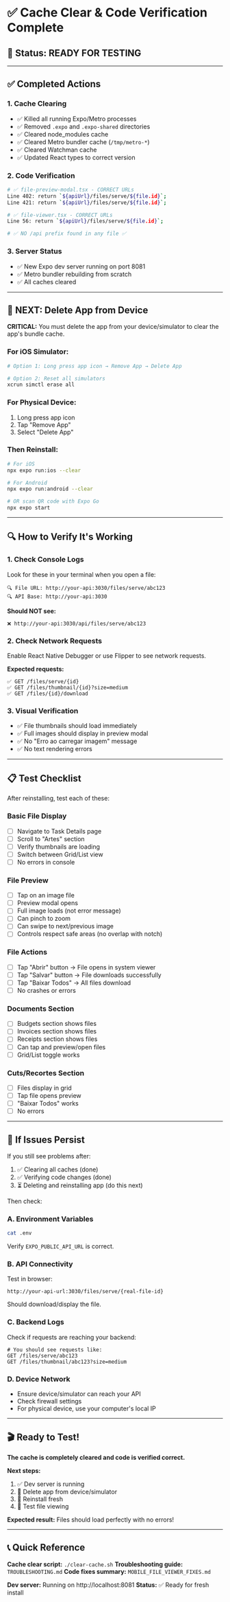 # ✅ Cache Clear & Code Verification Complete

## 🎯 Status: READY FOR TESTING

---

## ✅ Completed Actions

### 1. Cache Clearing
- ✅ Killed all running Expo/Metro processes
- ✅ Removed `.expo` and `.expo-shared` directories
- ✅ Cleared node_modules cache
- ✅ Cleared Metro bundler cache (`/tmp/metro-*`)
- ✅ Cleared Watchman cache
- ✅ Updated React types to correct version

### 2. Code Verification
```bash
# ✅ file-preview-modal.tsx - CORRECT URLs
Line 402: return `${apiUrl}/files/serve/${file.id}`;
Line 421: return `${apiUrl}/files/serve/${file.id}`;

# ✅ file-viewer.tsx - CORRECT URLs
Line 56: return `${apiUrl}/files/serve/${file.id}`;

# ✅ NO /api prefix found in any file ✅
```

### 3. Server Status
- ✅ New Expo dev server running on port 8081
- ✅ Metro bundler rebuilding from scratch
- ✅ All caches cleared

---

## 📱 NEXT: Delete App from Device

**CRITICAL:** You must delete the app from your device/simulator to clear the app's bundle cache.

### For iOS Simulator:
```bash
# Option 1: Long press app icon → Remove App → Delete App

# Option 2: Reset all simulators
xcrun simctl erase all
```

### For Physical Device:
1. Long press app icon
2. Tap "Remove App"
3. Select "Delete App"

### Then Reinstall:
```bash
# For iOS
npx expo run:ios --clear

# For Android
npx expo run:android --clear

# OR scan QR code with Expo Go
npx expo start
```

---

## 🔍 How to Verify It's Working

### 1. Check Console Logs
Look for these in your terminal when you open a file:
```
🔍 File URL: http://your-api:3030/files/serve/abc123
🔍 API Base: http://your-api:3030
```

**Should NOT see:**
```
❌ http://your-api:3030/api/files/serve/abc123
```

### 2. Check Network Requests
Enable React Native Debugger or use Flipper to see network requests.

**Expected requests:**
```
✅ GET /files/serve/{id}
✅ GET /files/thumbnail/{id}?size=medium
✅ GET /files/{id}/download
```

### 3. Visual Verification
- ✅ File thumbnails should load immediately
- ✅ Full images should display in preview modal
- ✅ No "Erro ao carregar imagem" message
- ✅ No text rendering errors

---

## 📋 Test Checklist

After reinstalling, test each of these:

### Basic File Display
- [ ] Navigate to Task Details page
- [ ] Scroll to "Artes" section
- [ ] Verify thumbnails are loading
- [ ] Switch between Grid/List view
- [ ] No errors in console

### File Preview
- [ ] Tap on an image file
- [ ] Preview modal opens
- [ ] Full image loads (not error message)
- [ ] Can pinch to zoom
- [ ] Can swipe to next/previous image
- [ ] Controls respect safe areas (no overlap with notch)

### File Actions
- [ ] Tap "Abrir" button → File opens in system viewer
- [ ] Tap "Salvar" button → File downloads successfully
- [ ] Tap "Baixar Todos" → All files download
- [ ] No crashes or errors

### Documents Section
- [ ] Budgets section shows files
- [ ] Invoices section shows files
- [ ] Receipts section shows files
- [ ] Can tap and preview/open files
- [ ] Grid/List toggle works

### Cuts/Recortes Section
- [ ] Files display in grid
- [ ] Tap file opens preview
- [ ] "Baixar Todos" works
- [ ] No errors

---

## 🐛 If Issues Persist

If you still see problems after:
1. ✅ Clearing all caches (done)
2. ✅ Verifying code changes (done)
3. ⏳ Deleting and reinstalling app (do this next)

Then check:

### A. Environment Variables
```bash
cat .env
```
Verify `EXPO_PUBLIC_API_URL` is correct.

### B. API Connectivity
Test in browser:
```
http://your-api-url:3030/files/serve/{real-file-id}
```
Should download/display the file.

### C. Backend Logs
Check if requests are reaching your backend:
```
# You should see requests like:
GET /files/serve/abc123
GET /files/thumbnail/abc123?size=medium
```

### D. Device Network
- Ensure device/simulator can reach your API
- Check firewall settings
- For physical device, use your computer's local IP

---

## 🎬 Ready to Test!

**The cache is completely cleared and code is verified correct.**

**Next steps:**
1. ✅ Dev server is running
2. 🔄 Delete app from device/simulator
3. 🔄 Reinstall fresh
4. 🔄 Test file viewing

**Expected result:** Files should load perfectly with no errors!

---

## 📞 Quick Reference

**Cache clear script:** `./clear-cache.sh`
**Troubleshooting guide:** `TROUBLESHOOTING.md`
**Code fixes summary:** `MOBILE_FILE_VIEWER_FIXES.md`

**Dev server:** Running on http://localhost:8081
**Status:** ✅ Ready for fresh install
